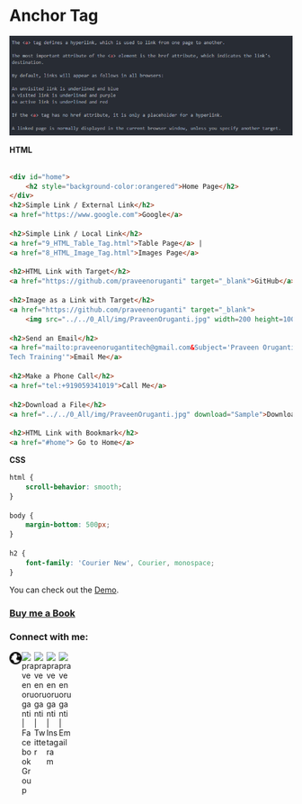 # Anchor Tag

![screenshot of the app](https://raw.githubusercontent.com/praveenoruganti/praveenoruganti-html/master/11_Anchor/images/Anchor.PNG)


**HTML**

```HTML

<div id="home">
    <h2 style="background-color:orangered">Home Page</h2>
</div>
<h2>Simple Link / External Link</h2>
<a href="https://www.google.com">Google</a>

<h2>Simple Link / Local Link</h2>
<a href="9_HTML_Table_Tag.html">Table Page</a> |
<a href="8_HTML_Image_Tag.html">Images Page</a>

<h2>HTML Link with Target</h2>
<a href="https://github.com/praveenoruganti" target="_blank">GitHub</a>

<h2>Image as a Link with Target</h2>
<a href="https://github.com/praveenoruganti" target="_blank">
    <img src="../../0_All/img/PraveenOruganti.jpg" width=200 height=100 /></a>

<h2>Send an Email</h2>
<a href="mailto:praveenorugantitech@gmail.com&Subject='Praveen Oruganti
Tech Training'">Email Me</a>

<h2>Make a Phone Call</h2>
<a href="tel:+919059341019">Call Me</a>

<h2>Download a File</h2>
<a href="../../0_All/img/PraveenOruganti.jpg" download="Sample">Download</a>

<h2>HTML Link with Bookmark</h2>
<a href="#home"> Go to Home</a>

```

**CSS**

```CSS
html {
    scroll-behavior: smooth;
}

body {
    margin-bottom: 500px;
}

h2 {
    font-family: 'Courier New', Courier, monospace;
}
```

You can check out the [Demo](https://praveenoruganti.github.io/praveenoruganti-html/11_Anchor/Demo).


### [Buy me a Book](https://www.buymeacoffee.com/praveenoruganti)


### Connect with me:

[<img align="left" alt="praveenorugantitech.blogspot.com" width="22px" src="https://raw.githubusercontent.com/iconic/open-iconic/master/svg/globe.svg" />][website]
[<img align="left" alt="praveenoruganti | Facebook Group" width="22px" src="https://cdn.jsdelivr.net/npm/simple-icons@v3/icons/facebook.svg" />][facebookgroup]
[<img align="left" alt="praveenoruganti | Twitter" width="22px" src="https://cdn.jsdelivr.net/npm/simple-icons@v3/icons/twitter.svg" />][twitter]
[<img align="left" alt="praveenoruganti | Instagram" width="22px" src="https://cdn.jsdelivr.net/npm/simple-icons@v3/icons/instagram.svg" />][instagram]
[<img align="left" alt="praveenoruganti | Email" width="22px" src="https://cdn.jsdelivr.net/npm/simple-icons@v3/icons/gmail.svg" />][email]

<br/>

[website]: https://praveenorugantitech.blogspot.com
[twitter]: https://mobile.twitter.com/praveenoruganti
[facebookgroup]: https://www.facebook.com/groups/praveenorugantitech
[instagram]: https://instagram.com/praveenorugantitech
[email]: mailto:praveenorugantitech@gmail.com
